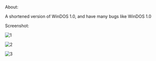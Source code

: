 About:

A shortened version of WinDOS 1.0, and have many bugs like WinDOS 1.0

Screenshot:


![1](https://user-images.githubusercontent.com/92847004/140609784-011188b1-a157-438f-8327-0cb6800c6eb0.PNG)



![2](https://user-images.githubusercontent.com/92847004/140609786-b9f0a790-b3e0-42fd-ae4c-45be7ab6660d.PNG)



![3](https://user-images.githubusercontent.com/92847004/140609796-08cfdc42-17eb-4235-a4b1-f6721b3dbe13.PNG)
